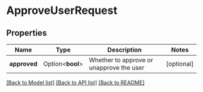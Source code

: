 # ApproveUserRequest

## Properties

Name | Type | Description | Notes
------------ | ------------- | ------------- | -------------
**approved** | Option<**bool**> | Whether to approve or unapprove the user | [optional]

[[Back to Model list]](../README.md#documentation-for-models) [[Back to API list]](../README.md#documentation-for-api-endpoints) [[Back to README]](../README.md)


